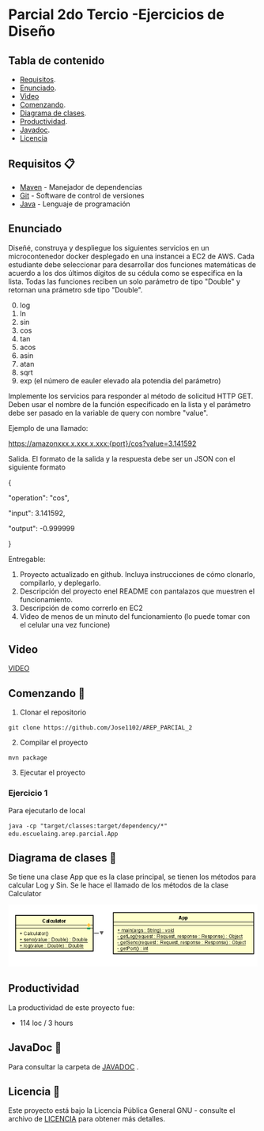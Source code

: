 # Parcial 2do Tercio -Ejercicios de Diseño


## Tabla de contenido

- [Requisitos](#requisitos-).
- [Enunciado](#enunciado).
- [Video](#video)
- [Comenzando](#comenzando-).
- [Diagrama de clases](#diagrama-de-clases-).
- [Productividad](#productividad).
- [Javadoc](#javaDoc-).
- [Licencia](#licencia-)



## Requisitos 📋
* [Maven](https://maven.apache.org/) - Manejador de dependencias
* [Git](https://git-scm.com/) - Software de control de versiones
* [Java](https://www.oracle.com/java/) - Lenguaje de programación

## Enunciado


Diseñé, construya y despliegue los siguientes servicios en un microcontenedor docker desplegado en una instancei a EC2 de AWS. Cada estudiante debe seleccionar para desarrollar dos funciones matemáticas de acuerdo a los dos últimos dígitos de su cédula como se especifica en la lista. Todas las funciones reciben un solo parámetro de tipo "Double" y retornan una prámetro sde tipo "Double".

0. log
1. ln
2. sin
3. cos
4. tan
5. acos
6. asin
7. atan
8. sqrt
9. exp (el número de eauler elevado ala potendia del parámetro)


Implemente los servicios para responder al método de solicitud HTTP GET. Deben usar el nombre de la función especificado en la lista y el parámetro debe ser pasado en la variable de query con nombre "value".


Ejemplo de una llamado:

https://amazonxxx.x.xxx.x.xxx:{port}/cos?value=3.141592


Salida. El formato de la salida y la respuesta debe ser un JSON con el siguiente formato

{

 "operation": "cos",

 "input":  3.141592,

 "output":  -0.999999

}


Entregable:

1. Proyecto actualizado en github. Incluya instrucciones de cómo clonarlo, compilarlo, y deplegarlo.
2. Descripción del proyecto enel README con pantalazos que muestren el funcionamiento.
3. Descripción de como correrlo en EC2
4. Video de menos de un minuto del funcionamiento (lo puede tomar con el celular una vez funcione)

## Video

[VIDEO](https://github.com/Jose1102/AREP_PARCIAL_2/blob/main/Video%20AWS%20PARCIAL.mp4)



## Comenzando 🚀
1. Clonar el repositorio
```
git clone https://github.com/Jose1102/AREP_PARCIAL_2
```

2. Compilar el proyecto

```
mvn package
```

3. Ejecutar el proyecto 

### Ejercicio 1

Para ejecutarlo de local

```
java -cp "target/classes:target/dependency/*" edu.escuelaing.arep.parcial.App
```



## Diagrama de clases 📖

Se tiene una clase App que es la clase principal, se tienen los métodos para calcular Log y Sin. Se le hace el llamado de los métodos de la clase Calculator

![WebServer](https://github.com/Jose1102/AREP_PARCIAL_2/blob/main/images/arepj/packages.PNG)






## Productividad
La productividad de este proyecto fue:
* 114 loc / 3 hours

## JavaDoc 📖

Para consultar la carpeta de [JAVADOC](https://github.com/Jose1102/AREP_PARCIAL_2/tree/main/doc) .

## Licencia 📌

Este proyecto está bajo la Licencia Pública General GNU - consulte el archivo de [LICENCIA](https://github.com/Jose1102/AREP_PARCIAL_2/blob/main/LICENSE.txt) para obtener más detalles.



